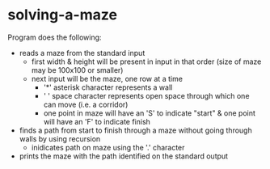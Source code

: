 # solving-a-maze
Program does the following:
  - reads a maze from the standard input
      - first width & height will be present in input in that order (size of maze may be 100x100 or smaller)
      - next input will be the maze, one row at a time
          - '*' asterisk character represents a wall
          - ' ' space character represents open space through which one can move (i.e. a corridor)
          - one point in maze will have an 'S' to indicate "start" & one point will have an 'F' to indicate finish
  - finds a path from start to finish through a maze without going through walls by using recursion
      - inidicates path on maze using the '.' character
  - prints the maze with the path identified on the standard output
